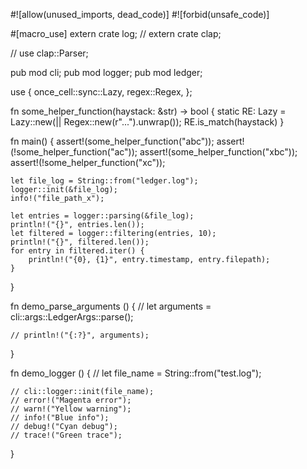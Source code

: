 
#![allow(unused_imports, dead_code)]
#![forbid(unsafe_code)]

#[macro_use] extern crate log;
// extern crate clap;

// use clap::Parser;


pub mod cli;
pub mod logger;
pub mod ledger;


use {
    once_cell::sync::Lazy,
    regex::Regex,
};


fn some_helper_function(haystack: &str) -> bool {
    static RE: Lazy<Regex> = Lazy::new(|| Regex::new(r"...").unwrap());
    RE.is_match(haystack)
}

fn main() {
    assert!(some_helper_function("abc"));
    assert!(!some_helper_function("ac"));
    assert!(some_helper_function("xbc"));
    assert!(!some_helper_function("xc"));

    let file_log = String::from("ledger.log");
    logger::init(&file_log);
    info!("file_path_x");
    
    let entries = logger::parsing(&file_log);
    println!("{}", entries.len());
    let filtered = logger::filtering(entries, 10);
    println!("{}", filtered.len());
    for entry in filtered.iter() {
        println!("{0}, {1}", entry.timestamp, entry.filepath);
    }

}


fn demo_parse_arguments () {
    // let arguments = cli::args::LedgerArgs::parse();

    // println!("{:?}", arguments);

}


fn demo_logger () {
    // let file_name = String::from("test.log");

    // cli::logger::init(file_name);
    // error!("Magenta error");
    // warn!("Yellow warning");
    // info!("Blue info");
    // debug!("Cyan debug");
    // trace!("Green trace");

}

